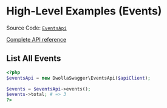# High-Level Examples (Events)
Source Code: [`EventsApi`](https://github.com/Dwolla/dwolla-swagger-php/blob/main/lib/EventsApi.php)

[Complete API reference](https://developers.dwolla.com/api-reference)

## List All Events

```php
<?php
$eventsApi = new DwollaSwagger\EventsApi($apiClient);

$events = $eventsApi->events();
$events->total; # => 3
?>
```
